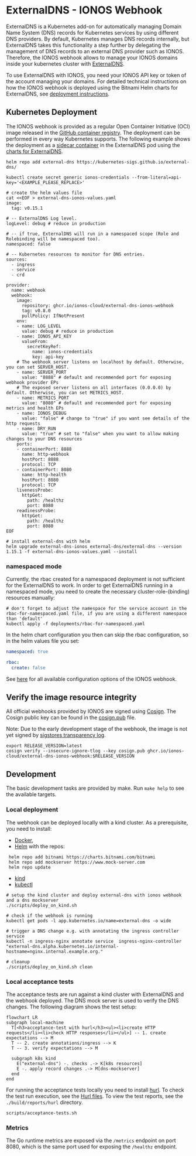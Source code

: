 # ExternalDNS - IONOS Webhook

ExternalDNS is a Kubernetes add-on for automatically managing
Domain Name System (DNS) records for Kubernetes services by using different DNS providers.
By default, Kubernetes manages DNS records internally,
but ExternalDNS takes this functionality a step further by delegating the management of DNS records to an external DNS
provider such as IONOS.
Therefore, the IONOS webhook allows to manage your
IONOS domains inside your kubernetes cluster with [ExternalDNS](https://github.com/kubernetes-sigs/external-dns). 

To use ExternalDNS with IONOS, you need your IONOS API key or token of the account managing
your domains.
For detailed technical instructions on how the IONOS webhook is deployed using the Bitnami Helm charts for ExternalDNS,
see [deployment instructions](#kubernetes-deployment).

## Kubernetes Deployment

The IONOS webhook is provided as a regular Open Container Initiative (OCI) image released in
the [GitHub container registry](https://github.com/ionos-cloud/external-dns-ionos-webhook/pkgs/container/external-dns-ionos-webhook).
The deployment can be performed in every way Kubernetes supports.
The following example shows the deployment as
a [sidecar container](https://kubernetes.io/docs/concepts/workloads/pods/#workload-resources-for-managing-pods) in the
ExternalDNS pod
using the [charts for ExternalDNS](https://github.com/kubernetes-sigs/external-dns/tree/master/charts/external-dns).

```shell
helm repo add external-dns https://kubernetes-sigs.github.io/external-dns/

kubectl create secret generic ionos-credentials --from-literal=api-key='<EXAMPLE_PLEASE_REPLACE>'

# create the helm values file
cat <<EOF > external-dns-ionos-values.yaml
image:
  tag: v0.15.1

# -- ExternalDNS Log level.
logLevel: debug # reduce in production

# -- if true, ExternalDNS will run in a namespaced scope (Role and Rolebinding will be namespaced too).
namespaced: false

# -- Kubernetes resources to monitor for DNS entries.
sources:
  - ingress
  - service
  - crd

provider:
  name: webhook
  webhook:
    image:
      repository: ghcr.io/ionos-cloud/external-dns-ionos-webhook
      tag: v0.8.0
      pullPolicy: IfNotPresent
    env:
    - name: LOG_LEVEL
      value: debug # reduce in production
    - name: IONOS_API_KEY
      valueFrom:
        secretKeyRef:
          name: ionos-credentials
          key: api-key
    # The webhook server listens on localhost by default. Otherwise, you can set SERVER_HOST.
    - name: SERVER_PORT
      value: "8888" # default and recommended port for exposing webhook provider EPs
    # The exposed server listens on all interfaces (0.0.0.0) by default. Otherwise, you can set METRICS_HOST.
    - name: METRICS_PORT
      value: "8080" # default and recommended port for exposing metrics and health EPs
    - name: IONOS_DEBUG
      value: "false" # change to "true" if you want see details of the http requests
    - name: DRY_RUN
      value: "true" # set to "false" when you want to allow making changes to your DNS resources
    ports:
    - containerPort: 8888
      name: http-webhook
      hostPort: 8888
      protocol: TCP
    - containerPort: 8080
      name: http-health
      hostPort: 8080
      protocol: TCP
    livenessProbe:
      httpGet:
        path: /healthz
        port: 8080
    readinessProbe:
      httpGet:
        path: /healthz
        port: 8080
EOF

# install external-dns with helm
helm upgrade external-dns-ionos external-dns/external-dns --version 1.15.1 -f external-dns-ionos-values.yaml --install
```

### namespaced mode

Currently, the rbac created for a namespaced deployment is not sufficient for the ExternalDNS to work.
In order to get ExternalDNS running in a namespaced mode, you need to create the necessary cluster-role-(binding) resources manually:

```shell
# don't forget to adjust the namespace for the service account in the rbac-for-namespaced.yaml file, if you are using a different namespace than 'default'
kubectl apply -f deployments/rbac-for-namespaced.yaml
```

In the helm chart configuration you then can skip the rbac configuration, so in the helm values file you set:

```yaml
namespaced: true

rbac:
  create: false
```


See [here](./cmd/webhook/init/configuration/configuration.go) for all available configuration options of the IONOS webhook.

## Verify the image resource integrity

All official webhooks provided by IONOS are signed using [Cosign](https://docs.sigstore.dev/cosign/overview/).
The Cosign public key can be found in the [cosign.pub](./cosign.pub) file.

Note: Due to the early development stage of the webhook, the image is not yet signed
by [sigstores transparency log](https://github.com/sigstore/rekor).

```shell
export RELEASE_VERSION=latest
cosign verify --insecure-ignore-tlog --key cosign.pub ghcr.io/ionos-cloud/external-dns-ionos-webhook:$RELEASE_VERSION
```

## Development

The basic development tasks are provided by make. Run `make help` to see the available targets.

### Local deployment

The webhook can be deployed locally with a kind cluster. As a prerequisite, you need to install:

- [Docker](https://docs.docker.com/get-docker/),
- [Helm](https://helm.sh/ ) with the repos:

 ```shell
  helm repo add bitnami https://charts.bitnami.com/bitnami
  helm repo add mockserver https://www.mock-server.com
  helm repo update
  ```

- [kind](https://kind.sigs.k8s.io/docs/user/quick-start/)
- [kubectl](https://kubernetes.io/docs/tasks/tools/)

```shell
# setup the kind cluster and deploy external-dns with ionos webhook and a dns mockserver
./scripts/deploy_on_kind.sh

# check if the webhook is running
kubectl get pods -l app.kubernetes.io/name=external-dns -o wide

# trigger a DNS change e.g. with annotating the ingress controller service
kubectl -n ingress-nginx annotate service  ingress-nginx-controller "external-dns.alpha.kubernetes.io/internal-hostname=nginx.internal.example.org." 
 
# cleanup
./scripts/deploy_on_kind.sh clean
```

### Local acceptance tests

The acceptance tests are run against a kind cluster with ExternalDNS and the webhook deployed.
The DNS mock server is used to verify the DNS changes. The following diagram shows the test setup:

```mermaid
flowchart LR
subgraph local-machine
  T[<h3>acceptance-test with hurl</h3><ul><li>create HTTP requests</li><li>check HTTP responses</li></ul>] -- 1. create expectations --> M
  T -- 2. create annotations/ingress --> K
  T -- 3. verify expectations --> M

  subgraph k8s kind
    E("external-dns") -. checks .-> K[k8s resources]
    E -. apply record changes .-> M[dns-mockserver]
  end
end

```

For running the acceptance tests locally you need to install [hurl](https://hurl.dev/).
To check the test run execution, see the [Hurl files](./test/hurl).
To view the test reports, see the `./build/reports/hurl` directory.

```shell
scripts/acceptance-tests.sh 
```

### Metrics

The Go runtime metrics are exposed via the `/metrics` endpoint on port 8080, which is the same port used for exposing the `/healthz` endpoint.
